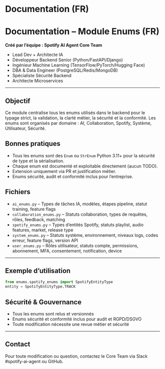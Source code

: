 # Documentation (FR)

# Documentation – Module Enums (FR)

**Créé par l’équipe : Spotify AI Agent Core Team**
- Lead Dev + Architecte IA
- Développeur Backend Senior (Python/FastAPI/Django)
- Ingénieur Machine Learning (TensorFlow/PyTorch/Hugging Face)
- DBA & Data Engineer (PostgreSQL/Redis/MongoDB)
- Spécialiste Sécurité Backend
- Architecte Microservices

---

## Objectif
Ce module centralise tous les enums utilisés dans le backend pour le typage strict, la validation, la clarté métier, la sécurité et la conformité. Les enums sont organisés par domaine : AI, Collaboration, Spotify, Système, Utilisateur, Sécurité.

## Bonnes pratiques
- Tous les enums sont des `Enum` ou `StrEnum` Python 3.11+ pour la sécurité de type et la sérialisation.
- Chaque enum est documenté et exploitable directement (aucun TODO).
- Extension uniquement via PR et justification métier.
- Enums sécurité, audit et conformité inclus pour l’entreprise.

## Fichiers
- `ai_enums.py` – Types de tâches IA, modèles, étapes pipeline, statut training, feature flags
- `collaboration_enums.py` – Statuts collaboration, types de requêtes, rôles, feedback, matching
- `spotify_enums.py` – Types d’entités Spotify, statuts playlist, audio features, market, release type
- `system_enums.py` – Statuts système, environnement, niveaux logs, codes erreur, feature flags, version API
- `user_enums.py` – Rôles utilisateur, statuts compte, permissions, abonnement, MFA, consentement, notification, device

---

## Exemple d’utilisation
```python
from enums.spotify_enums import SpotifyEntityType
entity = SpotifyEntityType.TRACK
```

## Sécurité & Gouvernance
- Tous les enums sont relus et versionnés
- Enums sécurité et conformité inclus pour audit et RGPD/DSGVO
- Toute modification nécessite une revue métier et sécurité

---

## Contact
Pour toute modification ou question, contactez le Core Team via Slack #spotify-ai-agent ou GitHub.

